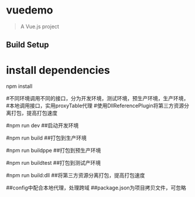 # vuedemo

> A Vue.js project

## Build Setup


# install dependencies
npm install

#不同环境调用不同的接口，分为开发环境，测试环境，预生产环境，生产环境，
#本地调用接口，实用proxyTable代理
#使用DllReferencePlugin将第三方资源分离打包，提高打包速度


#npm run dev
##启动开发环境

#npm run build
##打包到生产环境

#npm run buildppe
##打包到预生产环境

#npm run buildtest
##打包到测试产环境

#npm run build:dll
##将第三方资源分离打包，提高打包速度


##config中配合本地代理，处理跨域
##package.json为项目拷贝文件，可忽略


